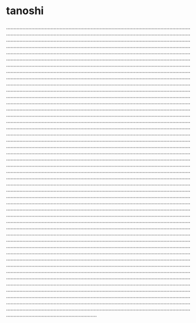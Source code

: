 # tanoshi

.....................................................................................................................................................................................................................................................................................................................................................................................................................................................................................................................................................................................................................................................................................................................................................................................................................................................................................................................................................................................................................................................................................................................................................................................................................................................................................................................................................................................................................................................................................................................................................................................................................................................................................................................................................................................................................................................................................................................................................................................................................................................................................................................................................................................................................................................................................................................................................................................................................................................................................................................................................................................................................................................................................................................................................................................................................................................................................................................................................................................................................................................................................................................................................................................................................................................................................................................................................................................................................................................................................................................................................................................................................................................................................................................................................................................................................................................................................................................................................................................................................................................................................................................................................................................................................................................................................................................................................................................................................................................................................................................................................................................................................................................................................................................................................................................................................................................................................................................................................................................................................................................................................................................................................................................................................................................................................................................................................................................................................................................................................................................................................................................................................................................................................................................................................................................................................................................................................................................................................................................................